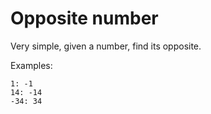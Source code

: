 # Opposite number

Very simple, given a number, find its opposite.

Examples:

```
1: -1
14: -14
-34: 34
```